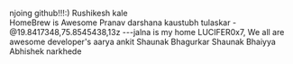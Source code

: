 njoing github!!!:)
Rushikesh kale  
HomeBrew is Awesome
Pranav
darshana
kaustubh tulaskar - @19.8417348,75.8545438,13z  ---jalna is my home 
LUCIFER0x7, We all are awesome developer's 
aarya
ankit 
Shaunak Bhagurkar
Shaunak Bhaiyya
Abhishek narkhede
